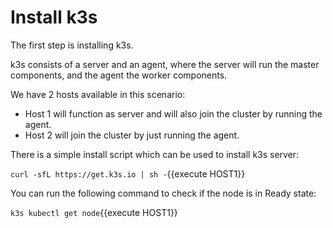 # Install k3s

The first step is installing k3s. 

k3s consists of a server and an agent, where the server will run the master components, and the agent the worker components.

We have 2 hosts available in this scenario:

- Host 1 will function as server and will also join the cluster by running the agent.
- Host 2 will join the cluster by just running the agent.

There is a simple install script which can be used to install k3s server:

`curl -sfL https://get.k3s.io | sh -`{{execute HOST1}}

You can run the following command to check if the node is in Ready state:

`k3s kubectl get node`{{execute HOST1}}
